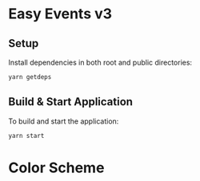 #  Easy Events v3  #
## Setup
  Install dependencies in both root and public directories:

  ```bash
  yarn getdeps
  ```
## Build & Start Application
  To build and start the application:

  ```bash
  yarn start
  ```

# Color Scheme #